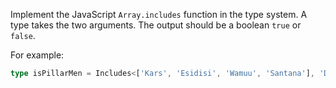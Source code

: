 Implement the JavaScript `Array.includes` function in the type system. A type takes the two arguments. The output should be a boolean `true` or `false`.

For example:

```ts
type isPillarMen = Includes<['Kars', 'Esidisi', 'Wamuu', 'Santana'], 'Dio'>; // expected to be `false`
```
